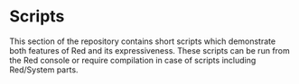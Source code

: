# Scripts

This section of the repository contains short scripts which demonstrate both features of Red and its expressiveness. These scripts can be run from the Red console or require compilation in case of scripts including Red/System parts.
 
